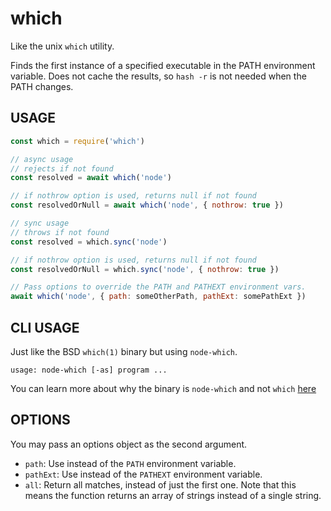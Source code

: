 # which

Like the unix `which` utility.

Finds the first instance of a specified executable in the PATH
environment variable. Does not cache the results, so `hash -r` is not
needed when the PATH changes.

## USAGE

```javascript
const which = require('which')

// async usage
// rejects if not found
const resolved = await which('node')

// if nothrow option is used, returns null if not found
const resolvedOrNull = await which('node', { nothrow: true })

// sync usage
// throws if not found
const resolved = which.sync('node')

// if nothrow option is used, returns null if not found
const resolvedOrNull = which.sync('node', { nothrow: true })

// Pass options to override the PATH and PATHEXT environment vars.
await which('node', { path: someOtherPath, pathExt: somePathExt })
```

## CLI USAGE

Just like the BSD `which(1)` binary but using `node-which`.

```
usage: node-which [-as] program ...
```

You can learn more about why the binary is `node-which` and not `which`
[here](https://github.com/npm/node-which/pull/67)

## OPTIONS

You may pass an options object as the second argument.

- `path`: Use instead of the `PATH` environment variable.
- `pathExt`: Use instead of the `PATHEXT` environment variable.
- `all`: Return all matches, instead of just the first one. Note that
  this means the function returns an array of strings instead of a
  single string.
